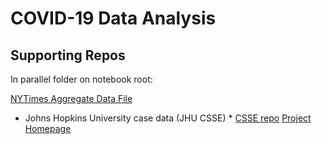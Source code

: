 # COVID-19 Data Analysis


## Supporting Repos
In parallel folder on notebook root:

[NYTimes Aggregate Data File](https://github.com/nytimes/covid-19-data)

* Johns Hopkins University case data (JHU CSSE) *
[CSSE repo](https://github.com/CSSEGISandData/COVID-19)
[Project Homepage](https://systems.jhu.edu/research/public-health/ncov/)